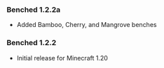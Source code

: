 ### Benched 1.2.2a
- Added Bamboo, Cherry, and Mangrove benches

### Benched 1.2.2
- Initial release for Minecraft 1.20
